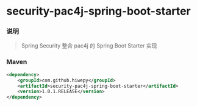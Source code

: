# security-pac4j-spring-boot-starter

### 说明


 > Spring Security 整合 pac4j 的 Spring Boot Starter 实现


### Maven

``` xml
<dependency>
	<groupId>com.github.hiwepy</groupId>
	<artifactId>security-pac4j-spring-boot-starter</artifactId>
	<version>1.0.1.RELEASE</version>
</dependency>
```
